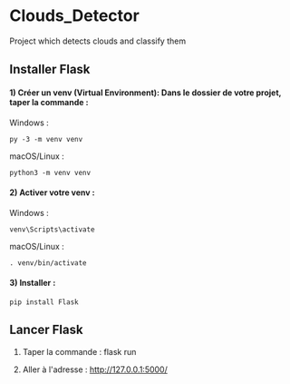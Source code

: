 # Clouds_Detector
Project which detects clouds and classify them 

## Installer Flask
#### 1) Créer un venv (Virtual Environment): Dans le dossier de votre projet, taper la commande :  
  Windows :
  ```
  py -3 -m venv venv
  ```
  
  macOS/Linux :
  ```
  python3 -m venv venv  
  ```
  
#### 2) Activer votre venv :  
  Windows :  
  ```
  venv\Scripts\activate
  ```
  macOS/Linux :  
  ```
  . venv/bin/activate  
  ```  
  
#### 3) Installer :  
  ```
  pip install Flask
  ```

  
  
## Lancer Flask
1) Taper la commande : flask run  
  
2) Aller à l'adresse : http://127.0.0.1:5000/  


